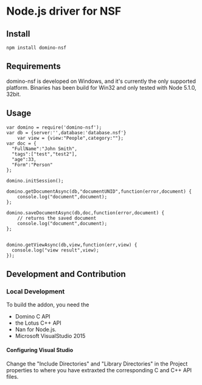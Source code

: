 # Node.js driver for NSF



## Install
    npm install domino-nsf

## Requirements
domino-nsf is developed on Windows, and it's currently the only supported platform. 
Binaries has been build for Win32 and only tested with Node 5.1.0, 32bit.

## Usage

    var domino = require('domino-nsf');
    var db = {server:'',database:'database.nsf'}
	    var view = {view:"People",category:""};    
    var doc = {
	  "FullName":"John Smith",
      "tags":["test","test2"],
	  "age":33,
	  "Form":"Person"
    };
    
    domino.initSession();
    
    domino.getDocumentAsync(db,"documentUNID",function(error,document) {
    	console.log("document",document);
    };

    domino.saveDocumentAsync(db,doc,function(error,document) {
		// returns the saved document
    	console.log("document",document);
    };


	domino.getViewAsync(db,view,function(err,view) {
 	  console.log("view result",view);
    });

## Development and Contribution

### Local Development
To build the addon, you need the 
* Domino C API
* the Lotus C++ API 
* Nan for Node.js.
* Microsoft VisualStudio 2015
 
#### Configuring Visual Studio
Change the "Include Directories" and "Library Directories" in the Project properties to where you have extraxted the corresponding C and C++ API files.

